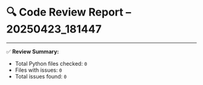# 🔍 Code Review Report – 20250423_181447

---

✅ **Review Summary:**
- Total Python files checked: `0`
- Files with issues: `0`
- Total issues found: `0`
